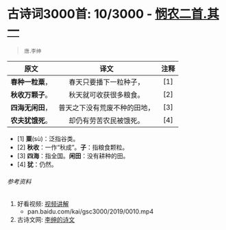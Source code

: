 # 古诗词3000首: 10/3000 - [悯农二首.其一](https://so.gushiwen.org/shiwenv_ea761be0f016.aspx)
> `唐`.`李绅`

|原文 |译文 |注释 |
|:---:|:---:|:---:|
|**春种一粒粟**，|春天只要播下一粒种子，|[1]|
|**秋收万颗子**。|秋天就可收获很多粮食。|[2]|
|**四海无闲田**，|普天之下没有荒废不种的田地，|[3]|
|**农夫犹饿死**。|却仍有劳苦农民被饿死。|[4]|

* [1] **粟**(sù)：泛指谷类。
* [2] **秋收**：一作“秋成”。**子**：指粮食颗粒。
* [3] **四海**：指全国。**闲田**：没有耕种的田。
* [4] **犹**：仍然。

###### 参考资料
1. 好看视频: [视频讲解](https://baijiahao.baidu.com/s?id=1617704173760607785&wfr=content)
   + pan.baidu.com/kai/gsc3000/2019/0010.mp4
1. 古诗文网: [李绅的诗文](https://so.gushiwen.org/authorv_7d5432b45289.aspx)
